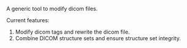 A generic tool to modify dicom files.

Current features:
  1. Modify dicom tags and rewrite the dicom file.
  2. Combine DICOM structure sets and ensure structure set integrity.
